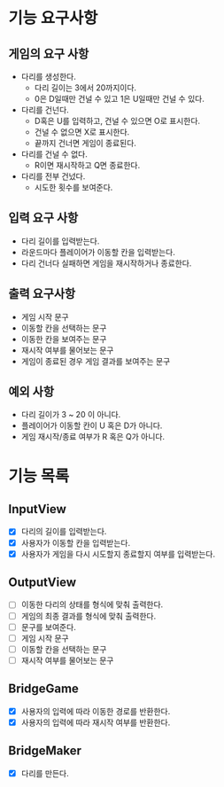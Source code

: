 # 기능 요구사항

## 게임의 요구 사항

- 다리를 생성한다.
  - 다리 길이는 3에서 20까지이다.
  - 0은 D일때만 건널 수 있고 1은 U일때만 건널 수 있다.
- 다리를 건넌다.
  - D혹은 U를 입력하고, 건널 수 있으면 O로 표시한다.
  - 건널 수 없으면 X로 표시한다.
  - 끝까지 건너면 게임이 종료된다.
- 다리를 건널 수 없다.
  - R이면 재시작하고 Q면 종료한다.
- 다리를 전부 건넜다.
  - 시도한 횟수를 보여준다.

## 입력 요구 사항

- 다리 길이를 입력받는다.
- 라운드마다 플레이어가 이동할 칸을 입력받는다.
- 다리 건너다 실패하면 게임을 재시작하거나 종료한다.

## 출력 요구사항

- 게임 시작 문구
- 이동할 칸을 선택하는 문구
- 이동한 칸을 보여주는 문구
- 재시작 여부를 물어보는 문구
- 게임이 종료된 경우 게임 결과를 보여주는 문구

## 예외 사항

- 다리 길이가 3 ~ 20 이 아니다.
- 플레이어가 이동할 칸이 U 혹은 D가 아니다.
- 게임 재시작/종료 여부가 R 혹은 Q가 아니다.

# 기능 목록

## InputView

- [x]  다리의 길이를 입력받는다.
- [x]  사용자가 이동할 칸을 입력받는다.
- [x]  사용자가 게임을 다시 시도할지 종료할지 여부를 입력받는다.

## OutputView

- [ ]  이동한 다리의 상태를 형식에 맞춰 출력한다.
- [ ]  게임의 최종 결과를 형식에 맞춰 출력한다.
- [ ]  문구를 보여준다.
- [ ]  게임 시작 문구
- [ ]  이동할 칸을 선택하는 문구
- [ ]  재시작 여부를 물어보는 문구

## BridgeGame

- [x]  사용자의 입력에 따라 이동한 경로를 반환한다.  
- [x]  사용자의 입력에 따라 재시작 여부를 반환한다. 

## BridgeMaker

- [x]  다리를 만든다.
